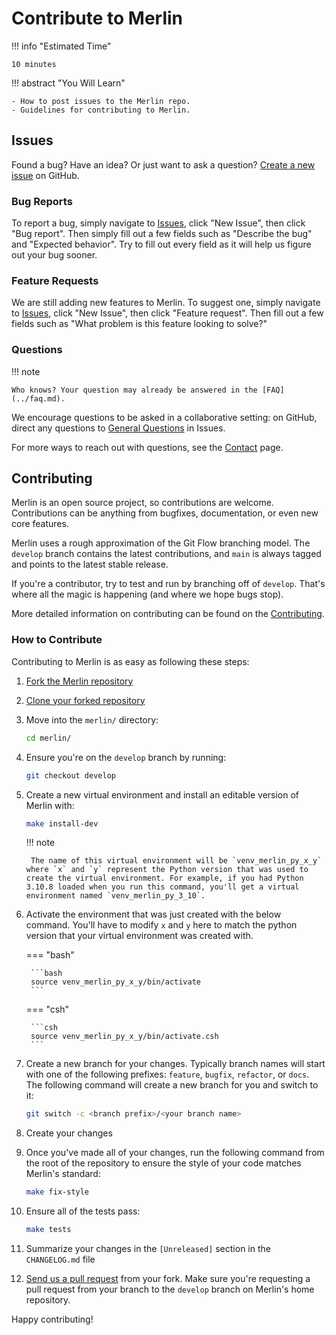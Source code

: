 # Contribute to Merlin

!!! info "Estimated Time"

    10 minutes

!!! abstract "You Will Learn"

    - How to post issues to the Merlin repo.
    - Guidelines for contributing to Merlin.

## Issues

Found a bug? Have an idea? Or just want to ask a question? [Create a new issue](https://github.com/LLNL/merlin/issues/new/choose) on GitHub.

### Bug Reports

To report a bug, simply navigate to [Issues](https://github.com/LLNL/merlin/issues), click "New Issue", then click "Bug report". Then simply fill out a few fields such as "Describe the bug" and "Expected behavior". Try to fill out every field as it will help us figure out your bug sooner.

### Feature Requests

We are still adding new features to Merlin. To suggest one, simply navigate to [Issues](https://github.com/LLNL/merlin/issues), click "New Issue", then click "Feature request". Then fill out a few fields such as "What problem is this feature looking to solve?"

### Questions

!!! note

    Who knows? Your question may already be answered in the [FAQ](../faq.md).

We encourage questions to be asked in a collaborative setting: on GitHub, direct any questions to [General Questions](https://github.com/LLNL/merlin/issues/new?labels=question&template=question.md&title=%5BQ%2FA%5D+) in Issues.

For more ways to reach out with questions, see the [Contact](../contact.md) page.

## Contributing

Merlin is an open source project, so contributions are welcome. Contributions can be anything from bugfixes, documentation, or even new core features.

Merlin uses a rough approximation of the Git Flow branching model. The `develop` branch contains the latest contributions, and `main` is always tagged and points to the latest stable release.

If you're a contributor, try to test and run by branching off of `develop`. That's where all the magic is happening (and where we hope bugs stop).

More detailed information on contributing can be found on the [Contributing](../user_guide/contributing.md).

### How to Contribute

Contributing to Merlin is as easy as following these steps:

1. [Fork the Merlin repository](https://github.com/LLNL/merlin/fork)

2. [Clone your forked repository](https://docs.github.com/en/repositories/creating-and-managing-repositories/cloning-a-repository)

3. Move into the `merlin/` directory:

    ```bash
    cd merlin/
    ```

4. Ensure you're on the `develop` branch by running:

    ```bash
    git checkout develop
    ```

5. Create a new virtual environment and install an editable version of Merlin with:

    ```bash
    make install-dev
    ```

    !!! note

        The name of this virtual environment will be `venv_merlin_py_x_y` where `x` and `y` represent the Python version that was used to create the virtual environment. For example, if you had Python 3.10.8 loaded when you run this command, you'll get a virtual environment named `venv_merlin_py_3_10`.

6. Activate the environment that was just created with the below command. You'll have to modify `x` and `y` here to match the python version that your virtual environment was created with.

    === "bash"

        ```bash
        source venv_merlin_py_x_y/bin/activate
        ```

    === "csh"

        ```csh
        source venv_merlin_py_x_y/bin/activate.csh
        ```

7. Create a new branch for your changes. Typically branch names will start with one of the following prefixes: `feature`, `bugfix`, `refactor`, or `docs`. The following command will create a new branch for you and switch to it:

    ```bash
    git switch -c <branch prefix>/<your branch name>
    ```

8. Create your changes

9. Once you've made all of your changes, run the following command from the root of the repository to ensure the style of your code matches Merlin's standard:

    ```bash
    make fix-style
    ```

10. Ensure all of the tests pass:

    ```bash
    make tests
    ```

11. Summarize your changes in the `[Unreleased]` section in the `CHANGELOG.md` file

12. [Send us a pull request](https://github.com/LLNL/merlin/pulls) from your fork. Make sure you're requesting a pull request from your branch to the `develop` branch on Merlin's home repository.

Happy contributing!
